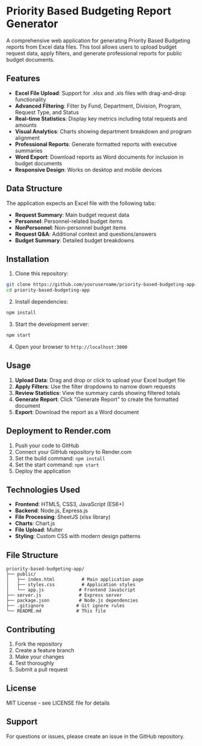 # Priority Based Budgeting Report Generator

A comprehensive web application for generating Priority Based Budgeting reports from Excel data files. This tool allows users to upload budget request data, apply filters, and generate professional reports for public budget documents.

## Features

- **Excel File Upload**: Support for .xlsx and .xls files with drag-and-drop functionality
- **Advanced Filtering**: Filter by Fund, Department, Division, Program, Request Type, and Status
- **Real-time Statistics**: Display key metrics including total requests and amounts
- **Visual Analytics**: Charts showing department breakdown and program alignment
- **Professional Reports**: Generate formatted reports with executive summaries
- **Word Export**: Download reports as Word documents for inclusion in budget documents
- **Responsive Design**: Works on desktop and mobile devices

## Data Structure

The application expects an Excel file with the following tabs:
- **Request Summary**: Main budget request data
- **Personnel**: Personnel-related budget items
- **NonPersonnel**: Non-personnel budget items  
- **Request Q&A**: Additional context and questions/answers
- **Budget Summary**: Detailed budget breakdowns

## Installation

1. Clone this repository:
```bash
git clone https://github.com/yourusername/priority-based-budgeting-app.git
cd priority-based-budgeting-app
```

2. Install dependencies:
```bash
npm install
```

3. Start the development server:
```bash
npm start
```

4. Open your browser to `http://localhost:3000`

## Usage

1. **Upload Data**: Drag and drop or click to upload your Excel budget file
2. **Apply Filters**: Use the filter dropdowns to narrow down requests
3. **Review Statistics**: View the summary cards showing filtered totals
4. **Generate Report**: Click "Generate Report" to create the formatted document
5. **Export**: Download the report as a Word document

## Deployment to Render.com

1. Push your code to GitHub
2. Connect your GitHub repository to Render.com
3. Set the build command: `npm install`
4. Set the start command: `npm start`
5. Deploy the application

## Technologies Used

- **Frontend**: HTML5, CSS3, JavaScript (ES6+)
- **Backend**: Node.js, Express.js
- **File Processing**: SheetJS (xlsx library)
- **Charts**: Chart.js
- **File Upload**: Multer
- **Styling**: Custom CSS with modern design patterns

## File Structure

```
priority-based-budgeting-app/
├── public/
│   ├── index.html          # Main application page
│   ├── styles.css          # Application styles
│   └── app.js             # Frontend JavaScript
├── server.js              # Express server
├── package.json           # Node.js dependencies
├── .gitignore            # Git ignore rules
└── README.md             # This file
```

## Contributing

1. Fork the repository
2. Create a feature branch
3. Make your changes
4. Test thoroughly
5. Submit a pull request

## License

MIT License - see LICENSE file for details

## Support

For questions or issues, please create an issue in the GitHub repository.